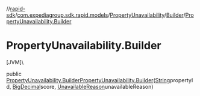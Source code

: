 //[rapid-sdk](../../../../index.md)/[com.expediagroup.sdk.rapid.models](../../index.md)/[PropertyUnavailability](../index.md)/[Builder](index.md)/[PropertyUnavailability.Builder](-property-unavailability.-builder.md)

# PropertyUnavailability.Builder

[JVM]\

public [PropertyUnavailability.Builder](index.md)[PropertyUnavailability.Builder](-property-unavailability.-builder.md)([String](https://docs.oracle.com/javase/8/docs/api/java/lang/String.html)propertyId, [BigDecimal](https://docs.oracle.com/javase/8/docs/api/java/math/BigDecimal.html)score, [UnavailableReason](../../-unavailable-reason/index.md)unavailableReason)
